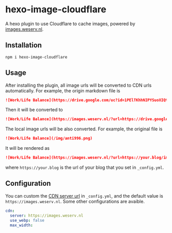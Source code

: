 # hexo-image-cloudflare

A hexo plugin to use Cloudflare to cache images, powered by [images.weserv.nl](https://images.weserv.nl/).

## Installation

```
npm i hexo-image-cloudflare
```

## Usage

After installing the plugin, all image urls will be converted to CDN urls automatically. For example, the origin markdown file is

```md
![Work/Life Balance](https://drive.google.com/uc?id=1PElTKhhNIPYSuoXIQtwTyq-RcWKA5MYd&export=download)
```

Then it will be converted to

```md
![Work/Life Balance](https://images.weserv.nl/?url=https://drive.google.com/uc?id=1PElTKhhNIPYSuoXIQtwTyq-RcWKA5MYd&export=download)
```

The local image urls will be also converted. For example, the original file is

```md
![Work/Life Balance](/img/anti996.png)
```

It will be rendered as

```md
![Work/Life Balance](https://images.weserv.nl/?url=https://your.blog/img/anti996.png)
```

where `https://your.blog` is the url of your blog that you set in `_config.yml`.


## Configuration

You can custom the [CDN server url](https://github.com/weserv/images) in `_config.yml`, and the default value is `https://images.weserv.nl`.
Some other configurations are avaible.

```yaml
cdn:
  server: https://images.weserv.nl
  use_webp: false
  max_width:
```

